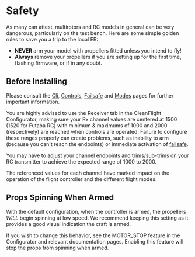# Safety

As many can attest, multirotors and RC models in general can be very dangerous, particularly on the test bench. Here are some simple golden rules to save you a trip to the local ER:

- **NEVER** arm your model with propellers fitted unless you intend to fly!
- **Always** remove your propellers if you are setting up for the first time, flashing firmware, or if in any doubt.

## Before Installing

Please consult the [Cli](Cli), [Controls](Controls), [Failsafe](docs/wiki/guides/current/Failsafe) and [Modes](Modes)
pages for further important information.

You are highly advised to use the Receiver tab in the CleanFlight Configurator, making sure your Rx channel
values are centered at 1500 (1520 for Futaba RC) with minimum & maximums of 1000 and 2000 (respectively)
are reached when controls are operated. Failure to configure these ranges properly can create
problems, such as inability to arm (because you can't reach the endpoints) or immediate activation of
[failsafe](docs/wiki/guides/current/Failsafe).

You may have to adjust your channel endpoints and trims/sub-trims on your RC transmitter to achieve the
expected range of 1000 to 2000.

The referenced values for each channel have marked impact on the operation of the flight controller and the
different flight modes.

## Props Spinning When Armed

With the default configuration, when the controller is armed, the propellers _WILL_ begin spinning at low speed.
We recommend keeping this setting as it provides a good visual indication the craft is armed.

If you wish to change this behavior, see the MOTOR_STOP feature in the Configurator and relevant documentation pages.
Enabling this feature will stop the props from spinning when armed.
